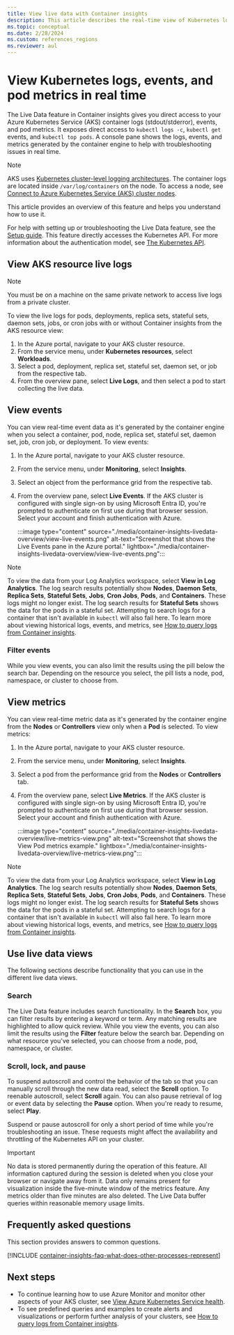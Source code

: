 ```yaml
---
title: View live data with Container insights
description: This article describes the real-time view of Kubernetes logs, events, and pod metrics without using kubectl in Container insights.
ms.topic: conceptual
ms.date: 2/28/2024
ms.custom: references_regions
ms.reviewer: aul
---
```


# View Kubernetes logs, events, and pod metrics in real time

The Live Data feature in Container insights gives you direct access to your Azure Kubernetes Service (AKS) container logs (stdout/stderror), events, and pod metrics. It exposes direct access to `kubectl logs -c`, `kubectl get` events, and `kubectl top pods`. A console pane shows the logs, events, and metrics generated by the container engine to help with troubleshooting issues in real time.

> [!NOTE]
> AKS uses [Kubernetes cluster-level logging architectures](https://kubernetes.io/docs/concepts/cluster-administration/logging/#cluster-level-logging-architectures). The container logs are located inside `/var/log/containers` on the node. To access a node, see [Connect to Azure Kubernetes Service (AKS) cluster nodes](/azure/aks/node-access).

This article provides an overview of this feature and helps you understand how to use it.

For help with setting up or troubleshooting the Live Data feature, see the [Setup guide](container-insights-livedata-setup.md). This feature directly accesses the Kubernetes API. For more information about the authentication model, see [The Kubernetes API](https://kubernetes.io/docs/concepts/overview/kubernetes-api/).

## View AKS resource live logs

> [!NOTE]
> You must be on a machine on the same private network to access live logs from a private cluster.

To view the live logs for pods, deployments, replica sets, stateful sets, daemon sets, jobs, or cron jobs with or without Container insights from the AKS resource view:

1. In the Azure portal, navigate to your AKS cluster resource.
1. From the service menu, under **Kubernetes resources**, select **Workloads**.
1. Select a pod, deployment, replica set, stateful set, daemon set, or job from the respective tab.
1. From the overview pane, select **Live Logs**, and then select a pod to start collecting the live data.

## View events

You can view real-time event data as it's generated by the container engine when you select a container, pod, node, replica set, stateful set, daemon set, job, cron job, or deployment. To view events:

1. In the Azure portal, navigate to your AKS cluster resource.
1. From the service menu, under **Monitoring**, select **Insights**.
1. Select an object from the performance grid from the respective tab.
1. From the overview pane, select **Live Events**. If the AKS cluster is configured with single sign-on by using Microsoft Entra ID, you're prompted to authenticate on first use during that browser session. Select your account and finish authentication with Azure.

    :::image type="content" source="./media/container-insights-livedata-overview/view-live-events.png" alt-text="Screenshot that shows the Live Events pane in the Azure portal." lightbox="./media/container-insights-livedata-overview/view-live-events.png":::

> [!NOTE]
> To view the data from your Log Analytics workspace, select **View in Log Analytics**. The log search results potentially show **Nodes**, **Daemon Sets**, **Replica Sets**, **Stateful Sets**, **Jobs**, **Cron Jobs**, **Pods**, and **Containers**. These logs might no longer exist. The log search results for **Stateful Sets** shows the data for the pods in a stateful set. Attempting to search logs for a container that isn't available in `kubectl` will also fail here. To learn more about viewing historical logs, events, and metrics, see [How to query logs from Container insights](container-insights-log-query.md).

### Filter events

While you view events, you can also limit the results using the pill below the search bar. Depending on the resource you select, the pill lists a node, pod, namespace, or cluster to choose from.

## View metrics

You can view real-time metric data as it's generated by the container engine from the **Nodes** or **Controllers** view only when a **Pod** is selected. To view metrics:

1. In the Azure portal, navigate to your AKS cluster resource.
1. From the service menu, under **Monitoring**, select **Insights**.
1. Select a pod from the performance grid from the **Nodes** or **Controllers** tab.
1. From the overview pane, select **Live Metrics**. If the AKS cluster is configured with single sign-on by using Microsoft Entra ID, you're prompted to authenticate on first use during that browser session. Select your account and finish authentication with Azure.

    :::image type="content" source="./media/container-insights-livedata-overview/live-metrics-view.png" alt-text="Screenshot that shows the View Pod metrics example." lightbox="./media/container-insights-livedata-overview/live-metrics-view.png":::

> [!NOTE]
> To view the data from your Log Analytics workspace, select **View in Log Analytics**. The log search results potentially show **Nodes**, **Daemon Sets**, **Replica Sets**, **Stateful Sets**, **Jobs**, **Cron Jobs**, **Pods**, and **Containers**. These logs might no longer exist. The log search results for **Stateful Sets** shows the data for the pods in a stateful set. Attempting to search logs for a container that isn't available in `kubectl` will also fail here. To learn more about viewing historical logs, events, and metrics, see [How to query logs from Container insights](container-insights-log-query.md).

## Use live data views

The following sections describe functionality that you can use in the different live data views.

### Search

The Live Data feature includes search functionality. In the **Search** box, you can filter results by entering a keyword or term. Any matching results are highlighted to allow quick review. While you view the events, you can also limit the results using the **Filter** feature below the search bar. Depending on what resource you've selected, you can choose from a node, pod, namespace, or cluster.

### Scroll, lock, and pause

To suspend autoscroll and control the behavior of the tab so that you can manually scroll through the new data read, select the **Scroll** option. To reenable autoscroll, select **Scroll** again. You can also pause retrieval of log or event data by selecting the **Pause** option. When you're ready to resume, select **Play**.

Suspend or pause autoscroll for only a short period of time while you're troubleshooting an issue. These requests might affect the availability and throttling of the Kubernetes API on your cluster.

> [!IMPORTANT]
> No data is stored permanently during the operation of this feature. All information captured during the session is deleted when you close your browser or navigate away from it. Data only remains present for visualization inside the five-minute window of the metrics feature. Any metrics older than five minutes are also deleted. The Live Data buffer queries within reasonable memory usage limits.

## Frequently asked questions

This section provides answers to common questions.

[!INCLUDE [container-insights-faq-what-does-other-processes-represent](includes/container-insights-faq-what-does-other-processes-represent.md)]

## Next steps

- To continue learning how to use Azure Monitor and monitor other aspects of your AKS cluster, see [View Azure Kubernetes Service health](container-insights-analyze.md).
- To see predefined queries and examples to create alerts and visualizations or perform further analysis of your clusters, see [How to query logs from Container insights](container-insights-log-query.md).
